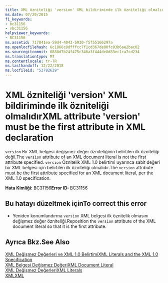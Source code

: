 ```yaml
---
title: XML özniteliği 'version' XML bildiriminde ilk özniteliği olmalıdır
ms.date: 07/20/2015
f1_keywords:
- bc31156
- vbc31156
helpviewer_keywords:
- BC31156
ms.assetid: 717841ea-59d4-4043-b930-f5f55166297a
ms.openlocfilehash: 6c1866c8dfffcc7f1cd367de00fc03b6ae2bac02
ms.sourcegitcommit: 0888d7b24f475c346a3f444de8d83ec1ca7cd234
ms.translationtype: MT
ms.contentlocale: tr-TR
ms.lasthandoff: 12/22/2018
ms.locfileid: "53782629"
---
```

# <a name="xml-attribute-version-must-be-the-first-attribute-in-xml-declaration"></a><span data-ttu-id="19edd-102">XML özniteliği 'version' XML bildiriminde ilk özniteliği olmalıdır</span><span class="sxs-lookup"><span data-stu-id="19edd-102">XML attribute 'version' must be the first attribute in XML declaration</span></span>
<span data-ttu-id="19edd-103">`version` Bir XML belgesi değişmez değer özniteliğinin belirtilen ilk özniteliği değil.</span><span class="sxs-lookup"><span data-stu-id="19edd-103">The `version` attribute of an XML document literal is not the first attribute specified.</span></span> <span data-ttu-id="19edd-104">`version` Öznitelik XML 1.0 belirtimi uyarınca sabit değeri bir XML belgesi için belirtilen ilk özniteliği olmalıdır.</span><span class="sxs-lookup"><span data-stu-id="19edd-104">The `version` attribute must be the first attribute specified for an XML document literal, per the XML 1.0 specification.</span></span>  
  
 <span data-ttu-id="19edd-105">**Hata Kimliği:** BC31156</span><span class="sxs-lookup"><span data-stu-id="19edd-105">**Error ID:** BC31156</span></span>  
  
## <a name="to-correct-this-error"></a><span data-ttu-id="19edd-106">Bu hatayı düzeltmek için</span><span class="sxs-lookup"><span data-stu-id="19edd-106">To correct this error</span></span>  
  
-   <span data-ttu-id="19edd-107">Yeniden konumlandırma `version` XML belgesi ilk öznitelik olmasını değişmez değer özniteliği.</span><span class="sxs-lookup"><span data-stu-id="19edd-107">Reposition the `version` attribute of the XML document literal so that it is the first attribute.</span></span>  
  
## <a name="see-also"></a><span data-ttu-id="19edd-108">Ayrıca Bkz.</span><span class="sxs-lookup"><span data-stu-id="19edd-108">See Also</span></span>  
 [<span data-ttu-id="19edd-109">XML Değişmez Değerleri ve XML 1.0 Belirtimi</span><span class="sxs-lookup"><span data-stu-id="19edd-109">XML Literals and the XML 1.0 Specification</span></span>](../../visual-basic/programming-guide/language-features/xml/xml-literals-and-the-xml-1-0-specification.md)  
 [<span data-ttu-id="19edd-110">XML Belgesi Değişmez Değeri</span><span class="sxs-lookup"><span data-stu-id="19edd-110">XML Document Literal</span></span>](../../visual-basic/language-reference/xml-literals/xml-document-literal.md)  
 [<span data-ttu-id="19edd-111">XML Değişmez Değerleri</span><span class="sxs-lookup"><span data-stu-id="19edd-111">XML Literals</span></span>](../../visual-basic/language-reference/xml-literals/index.md)  
 [<span data-ttu-id="19edd-112">XML</span><span class="sxs-lookup"><span data-stu-id="19edd-112">XML</span></span>](../../visual-basic/programming-guide/language-features/xml/index.md)
